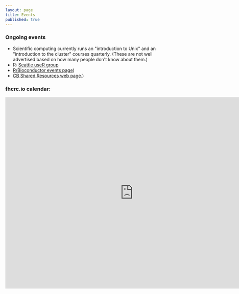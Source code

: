```yaml
---
layout: page
title: Events
published: true
---
```


### Ongoing events

* Scientific computing currently runs an "introduction to Unix" and an "introduction to the cluster" courses quarterly.
(These are not well advertised based on how many people don't know about them.)
* R: [Seattle useR group](http://www.meetup.com/Seattle-useR/)
* [R/Bioconductor events page](http://www.bioconductor.org/help/events/))
* [CB Shared Resources web page](http://sharedresources.fhcrc.org/core-facilities/computational-biology).)

### fhcrc.io calendar:

<iframe src="https://www.google.com/calendar/embed?height=600&amp;wkst=1&amp;bgcolor=%23FFFFFF&amp;src=fhcrc.io%40gmail.com&amp;color=%232952A3&amp;ctz=America%2FLos_Angeles" style=" border-width:0 " width="800" height="600" frameborder="0" scrolling="no"></iframe>
